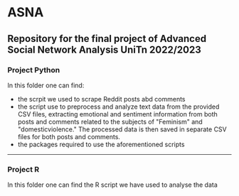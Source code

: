 # ASNA
Repository for the final project of Advanced Social Network Analysis UniTn 2022/2023
---
### Project Python
In this folder one can find:
- the scrpit we used to scrape Reddit posts abd comments
- the script use to preprocess and analyze text data from the provided CSV files, extracting emotional and sentiment information from both posts and comments related to the subjects of "Feminism" and "domesticviolence." The processed data is then saved in separate CSV files for both posts and comments.
- the packages required to use the aforementioned scripts
---
### Project R
In this folder one can find the R script we have used to analyse the data
